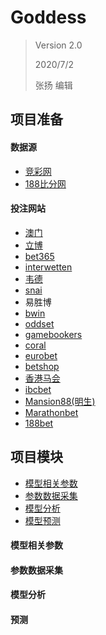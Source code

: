 # Goddess
> Version 2.0
>
> 2020/7/2
>
> 张扬 编辑

## 项目准备
#### 数据源
* [竞彩网](http://info.sporttery.cn/football/hhad_list.php)
* [188比分网](http://www.188bifen.com)

#### 投注网站
* [澳门](https://mobile.macau-slot.com/root.html#/soccer/coming_bet?_k=76pmjl) 
* [立博](https://sports.ladbrokes.com/)
* [bet365](https://mobile.bet365.com/)
* [interwetten](https://m.interwetten.com/en/sportsbook)
* [韦德](https://www.betvictor.com/)
* [snai](https://m.snai.it/)
* 易胜博
* [bwin](https://sports.bwin.com/en/sports)
* [oddset](https://m.oddset.de/de/select-country/#!/view/laenderweiche)
* [gamebookers](https://sports.gamebookers.com/en/sports)
* [coral](https://sports.coral.co.uk/)
* [eurobet](https://www.eurobet.it/it/scommesse/?splash=false#!)
* [betshop](https://www.betshop.com/?__cf_chl_jschl_tk__=8ee9bb3f20133ae5c25bb473197c25a48c59ebc7-1593421313-0-AZbLBpKt_O4ZItsiY4ZJLMzIBkDdyhCOqWN_cLBM2P-Hsm0DSYbNnrZNiX6G-JNPkh2xfOCHXRzD8ieMWdRbAEz2tpG8_H3DVB1mRygOQWTLfmf_PHUIA-Vib3RfoOJN9SW6Z8w9jhwk9rmcq9adr-KoRDmHuLGEWf4wcqPujDoS9aOFyxRlXPM_0WUpp0RrKl8jCHUqLVMaxv1u7bXewhqQtAgEUwj8CaMyvUVEKLdxyB0OY495T95zafvdWWFFx-74Fg6WrXhX-3Ew0VLYhTQ#/)
* [香港马会](https://entertainment.hkjc.com/entertainment/chinese/index.aspx)
* [ibcbet](https://m.ibc128.com/)
* [Mansion88(明生)](https://www.m88.com/)
* [Marathonbet](https://mobile.marathonbet.com/sport/prematch/popular)
* [188bet](https://m.188bet.com/en-gb/forbidden)

## 项目模块
* [模型相关参数](#model_param_relations)
* [参数数据采集](#model_data_collect)
* [模型分析](#model_analyze)
* [模型预测](#model_predict)

#### <a id=model_param_relations>模型相关参数</a>

#### <a id=model_data_collect>参数数据采集</a>

#### <a id=model_analyze>模型分析</a>

#### <a id=model_predict>预测</a>